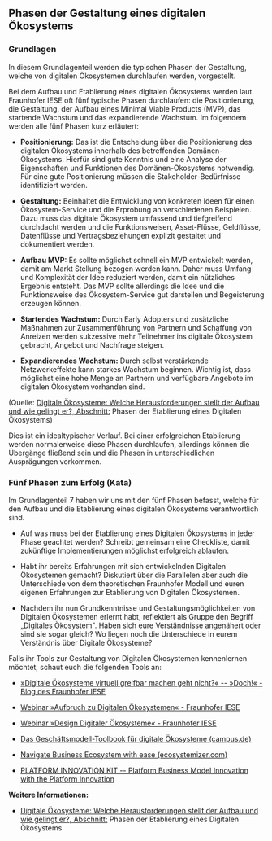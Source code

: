 ## Phasen der Gestaltung eines digitalen Ökosystems

### Grundlagen

In diesem Grundlagenteil werden die typischen Phasen der Gestaltung, welche von digitalen Ökosystemen durchlaufen werden, vorgestellt.

Bei dem Aufbau und Etablierung eines digitalen Ökosystems werden laut Fraunhofer IESE oft fünf typische Phasen durchlaufen: die Positionierung, die Gestaltung, der Aufbau eines Minimal Viable Products (MVP), das startende Wachstum und das expandierende Wachstum. Im folgendem werden alle fünf Phasen kurz erläutert:     

- **Positionierung:** Das ist die Entscheidung über die Positionierung des digitalen Ökosystems innerhalb des betreffenden Domänen-Ökosystems. Hierfür sind gute Kenntnis und eine Analyse der Eigenschaften und Funktionen des Domänen-Ökosystems notwendig. Für eine gute Positionierung müssen die Stakeholder-Bedürfnisse identifiziert werden.

- **Gestaltung:** Beinhaltet die Entwicklung von konkreten Ideen für einen Ökosystem-Service und die Erprobung an verschiedenen Beispielen. Dazu muss das digitale Ökosystem umfassend und tiefgreifend durchdacht werden und die Funktionsweisen, Asset-Flüsse, Geldflüsse, Datenflüsse und Vertragsbeziehungen explizit gestaltet und dokumentiert werden.

- **Aufbau MVP:** Es sollte möglichst schnell ein MVP entwickelt werden, damit am Markt Stellung bezogen werden kann. Daher muss Umfang und Komplexität der Idee reduziert werden, damit ein nützliches Ergebnis entsteht. Das MVP sollte allerdings die Idee und die Funktionsweise des Ökosystem-Service gut darstellen und Begeisterung erzeugen können.

- **Startendes Wachstum:** Durch Early Adopters und zusätzliche Maßnahmen zur Zusammenführung von Partnern und Schaffung von Anreizen werden sukzessive mehr Teilnehmer ins digitale Ökosystem gebracht, Angebot und Nachfrage steigen.

- **Expandierendes Wachstum:** Durch selbst verstärkende Netzwerkeffekte kann starkes Wachstum beginnen. Wichtig ist, dass möglichst eine hohe Menge an Partnern und verfügbare Angebote im digitalen Ökosystem vorhanden sind.

(Quelle: [Digitale Ökosysteme: Welche Herausforderungen stellt der Aufbau und wie gelingt er?, Abschnitt:](https://www.informatik-aktuell.de/management-und-recht/digitalisierung/digitale-oekosysteme-welche-herausforderungen-stellt-der-aufbau-und-wie-gelingt-er.html) Phasen der Etablierung eines Digitalen Ökosystems)

Dies ist ein idealtypischer Verlauf. Bei einer erfolgreichen Etablierung werden normalerweise diese Phasen durchlaufen, allerdings können die Übergänge fließend sein und die Phasen in unterschiedlichen Ausprägungen vorkommen.

### Fünf Phasen zum Erfolg (Kata)

Im Grundlagenteil 7 haben wir uns mit den fünf Phasen befasst, welche für den Aufbau und die Etablierung eines digitalen Ökosystems verantwortlich sind.

- Auf was muss bei der Etablierung eines Digitalen Ökosystems in jeder Phase geachtet werden? Schreibt gemeinsam eine Checkliste, damit zukünftige Implementierungen möglichst erfolgreich ablaufen.

- Habt ihr bereits Erfahrungen mit sich entwickelnden Digitalen Ökosystemen gemacht? Diskutiert über die Parallelen aber auch die Unterschiede von dem theoretischen Fraunhofer Modell und euren eigenen Erfahrungen zur Etablierung von Digitalen Ökosystemen.

- Nachdem ihr nun Grundkenntnisse und Gestaltungsmöglichkeiten von Digitalen Ökosystemen erlernt habt, reflektiert als Gruppe den Begriff „Digitales Ökosystem". Haben sich eure Verständnisse angenähert oder sind sie sogar gleich? Wo liegen noch die Unterschiede in eurem Verständnis über Digitale Ökosysteme?

Falls ihr Tools zur Gestaltung von Digitalen Ökosystemen kennenlernen möchtet, schaut euch die folgenden Tools an:

- [»Digitale Ökosysteme virtuell greifbar machen geht nicht?« -- »Doch!« - Blog des Fraunhofer IESE](https://www.iese.fraunhofer.de/blog/digitale-oekosysteme-greifbar-machen/)

- [Webinar »Aufbruch zu Digitalen Ökosystemen« - Fraunhofer IESE](https://www.iese.fraunhofer.de/de/seminare_training/webinare/digitale-oekosysteme-1.html)

- [Webinar »Design Digitaler Ökosysteme« - Fraunhofer IESE](https://www.iese.fraunhofer.de/de/seminare_training/webinare/digitale-oekosysteme-2.html)

- [Das Geschäftsmodell-Toolbook für digitale Ökosysteme (campus.de)](https://www.campus.de/pdf/eb_9783593442136.pdf)

- [Navigate Business Ecosystem with ease (ecosystemizer.com)](https://www.ecosystemizer.com/)

- [PLATFORM INNOVATION KIT -- Platform Business Model Innovation with the Platform Innovation](https://platforminnovationkit.com/)

**Weitere Informationen:**

- [Digitale Ökosysteme: Welche Herausforderungen stellt der Aufbau und wie gelingt er?, Abschnitt:](https://www.informatik-aktuell.de/management-und-recht/digitalisierung/digitale-oekosysteme-welche-herausforderungen-stellt-der-aufbau-und-wie-gelingt-er.html) Phasen der Etablierung eines Digitalen Ökosystems
